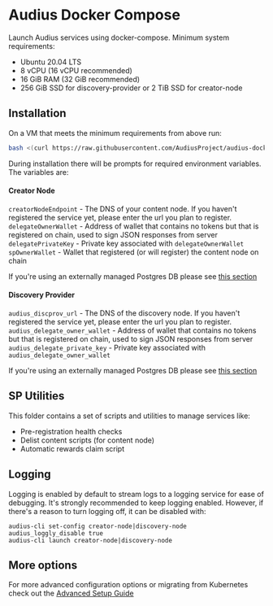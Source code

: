 # Audius Docker Compose

Launch Audius services using docker-compose. Minimum system requirements:

- Ubuntu 20.04 LTS
- 8 vCPU (16 vCPU recommended)
- 16 GiB RAM (32 GiB recommended)
- 256 GiB SSD for discovery-provider or 2 TiB SSD for creator-node

## Installation

On a VM that meets the minimum requirements from above run:

```sh
bash <(curl https://raw.githubusercontent.com/AudiusProject/audius-docker-compose/main/install.sh)
```

During installation there will be prompts for required environment variables. The variables are:

#### Creator Node
`creatorNodeEndpoint` - The DNS of your content node. If you haven't registered the service yet, please enter the url you plan to register.\
`delegateOwnerWallet` - Address of wallet that contains no tokens but that is registered on chain, used to sign JSON responses from server\
`delegatePrivateKey` - Private key associated with `delegateOwnerWallet`\
`spOwnerWallet` - Wallet that registered (or will register) the content node on chain

If you're using an externally managed Postgres DB please see [this section](ADVANCED_SETUP.md#external-creator-node-postgres)

#### Discovery Provider
`audius_discprov_url` - The DNS of the discovery node. If you haven't registered the service yet, please enter the url you plan to register.\
`audius_delegate_owner_wallet` - Address of wallet that contains no tokens but that is registered on chain, used to sign JSON responses from server\
`audius_delegate_private_key` - Private key associated with `audius_delegate_owner_wallet`

If you're using an externally managed Postgres DB please see [this section](ADVANCED_SETUP.md#external-discovery-provider-postgres-instance)

## SP Utilities
This folder contains a set of scripts and utilities to manage services like:
- Pre-registration health checks
- Delist content scripts (for content node)
- Automatic rewards claim script

## Logging
Logging is enabled by default to stream logs to a logging service for ease of debugging. It's strongly recommended to keep logging enabled. However, if there's a reason to turn logging off, it can be disabled with:
 ```
 audius-cli set-config creator-node|discovery-node audius_loggly_disable true
 audius-cli launch creator-node|discovery-node
 ```

## More options
For more advanced configuration options or migrating from Kubernetes check out the [Advanced Setup Guide](ADVANCED_SETUP.md)
